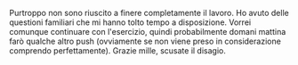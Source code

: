 Purtroppo non sono riuscito a finere completamente il lavoro. Ho avuto delle questioni familiari che mi hanno tolto tempo a disposizione. Vorrei comunque continuare con l'esercizio, quindi probabilmente domani mattina farò qualche altro push (ovviamente se non viene preso in considerazione comprendo perfettamente).
Grazie mille, scusate il disagio.